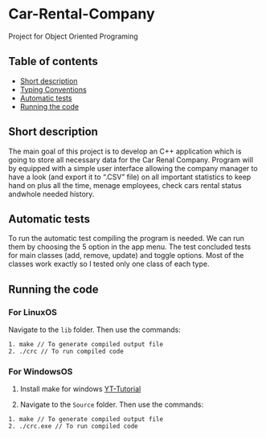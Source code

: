 # Car-Rental-Company
Project for Object Oriented Programing
## Table of contents

- [Short description](#short-description)
- [Typing Conventions](#typing-convention)
- [Automatic tests](#manual-and-automatic-tests)
- [Running the code](#running-the-code)

## Short description

The main goal of this project is to develop an C++ application which is going to store all necessary data for the Car Renal Company. Program will by equipped with a simple user interface allowing the company manager to have a look (and export it to “.CSV” file) on all important statistics to keep hand on plus all the time, menage employees, check cars rental status andwhole needed history.
## Automatic tests

To run the automatic test compiling the program is needed. We can run them by choosing the 5 option in the app menu. The test concluded tests for main classes (add, remove, update) and toggle options. Most of the classes work exactly so I tested only one class of each type.

## Running the code

### For LinuxOS

Navigate to the `lib` folder.
Then use the commands:

```
1. make // To generate compiled output file
2. ./crc // To run compiled code
```

### For WindowsOS

1. Install make for windows [YT-Tutorial](https://www.youtube.com/watch?v=taCJhnBXG_w 'Projects Libs')

2. Navigate to the `Source` folder.
   Then use the commands:


```
1. make // To generate compiled output file
2. ./crc.exe // To run compiled code
```